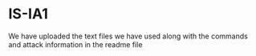 # IS-IA1
We have uploaded the text files we have used along with the commands and attack information in the readme file
